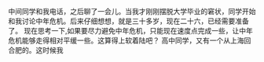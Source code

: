 中间同学和我电话，之后聊了一会儿。当我才刚刚摆脱大学毕业的窘状，同学开始和我讨论中年危机。后来仔细想想，就是三十多岁，现在二十六，已经需要准备了。
现在思考一下,如果要尽力避免中年危机，只能现在速度点完成一些，让中年危机能够走得相对平缓一些。这算得上软着陆吧？
高中同学，又有一个从上海回合肥的。这时候我
